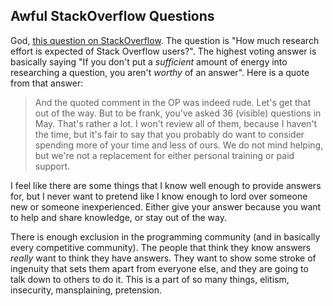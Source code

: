## Awful StackOverflow Questions

God, [this question on StackOverflow][1]. The question is "How much research effort is expected of Stack Overflow users?". The highest voting answer is basically saying "If you don't put a *sufficient* amount of energy into researching a question, you aren't *worthy* of an answer". Here is a quote from that answer:

> And the quoted comment in the OP was indeed rude. Let's get that out of the way. But to be frank, you've asked 36 (visible) questions in May. That's rather a lot. I won't review all of them, because I haven't the time, but it's fair to say that you probably do want to consider spending more of your time and less of ours. We do not mind helping, but we're not a replacement for either personal training or paid support.

I feel like there are some things that I know well enough to provide answers for, but I never want to pretend like I know enough to lord over someone new or someone inexperienced. Either give your answer because you want to help and share knowledge, or stay out of the way.

There is enough exclusion in the programming community (and in basically every competitive community). The people that think they know answers *really* want to think they have answers. They want to show some stroke of ingenuity that sets them apart from everyone else, and they are going to talk down to others to do it. This is a part of so many things, elitism, insecurity, mansplaining, pretension. 

[1]: https://meta.stackoverflow.com/questions/261592/how-much-research-effort-is-expected-of-stack-overflow-users/